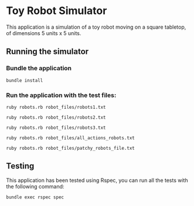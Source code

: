 # Toy Robot Simulator

This application is a simulation of a toy robot moving on a square tabletop, of dimensions 5 units x 5 units.

## Running the simulator

### Bundle the application
```
bundle install
```
### Run the application with the test files:
```
ruby robots.rb robot_files/robots1.txt
```
```
ruby robots.rb robot_files/robots2.txt
```
```
ruby robots.rb robot_files/robots3.txt
```
```
ruby robots.rb robot_files/all_actions_robots.txt
```
```
ruby robots.rb robot_files/patchy_robots_file.txt
```
## Testing

This application has been tested using Rspec, you can run all the tests with the following command:

```
bundle exec rspec spec
```